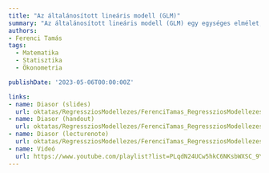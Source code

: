 ```yaml
---
title: "Az általánosított lineáris modell (GLM)"
summary: "Az általánosított lineáris modell (GLM) egy egységes elmélet, mely speciális esetként tartalmazza az összes eddig látott regressziós modellt. Elméleti szépsége mellett több gyakorlati előnyt is jelent, hiszen tulajdonságai jól kiismertek, és minden ilyen keretrendszerben leírható modell automatikusan rendelkezni fog velük."
authors:
- Ferenci Tamás
tags:
  - Matematika
  - Statisztika
  - Ökonometria

publishDate: '2023-05-06T00:00:00Z'

links:
- name: Diasor (slides)
  url: oktatas/RegressziosModellezes/FerenciTamas_RegressziosModellezes_AzAltalanositottLinearisModellGLM_slides.pdf
- name: Diasor (handout)
  url: oktatas/RegressziosModellezes/FerenciTamas_RegressziosModellezes_AzAltalanositottLinearisModellGLM_handout.pdf
- name: Diasor (lecturenote)
  url: oktatas/RegressziosModellezes/FerenciTamas_RegressziosModellezes_AzAltalanositottLinearisModellGLM_lecturenote.pdf
- name: Videó
  url: https://www.youtube.com/playlist?list=PLqdN24UCw5hkC6NKsbWXSC_9YR3bH9Daw
---
```

